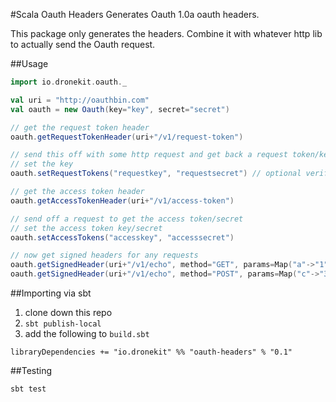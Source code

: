 #Scala Oauth Headers
Generates Oauth 1.0a oauth headers.

This package only generates the headers. Combine it with whatever http lib to actually send the Oauth request.

##Usage

```scala
import io.dronekit.oauth._

val uri = "http://oauthbin.com"
val oauth = new Oauth(key="key", secret="secret")

// get the request token header
oauth.getRequestTokenHeader(uri+"/v1/request-token")

// send this off with some http request and get back a request token/key
// set the key
oauth.setRequestTokens("requestkey", "requestsecret") // optional verifier as a 3rd argument

// get the access token header
oauth.getAccessTokenHeader(uri+"/v1/access-token")

// send off a request to get the access token/secret
// set the access token key/secret
oauth.setAccessTokens("accesskey", "accesssecret")

// now get signed headers for any requests
oauth.getSignedHeader(uri+"/v1/echo", method="GET", params=Map("a"->"1", "b"->"2")
oauth.getSignedHeader(uri+"/v1/echo", method="POST", params=Map("c"->"3", "d"->"4")
```


##Importing via sbt

1. clone down this repo
2. `sbt publish-local`
3. add the following to `build.sbt`
  ```
  libraryDependencies += "io.dronekit" %% "oauth-headers" % "0.1"
  ```

##Testing

`sbt test`
